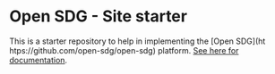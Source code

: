 # Open SDG - Site starter

This is a starter repository to help in implementing the [Open SDG](ht
htps://github.com/open-sdg/open-sdg) platform. [See here for documentation](https://open-sdg.readthedocs.io).






